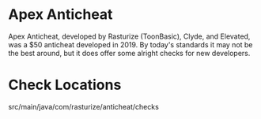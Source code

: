 # Apex Anticheat

Apex Anticheat, developed by Rasturize (ToonBasic), Clyde, and Elevated, was a $50 anticheat developed in 2019. By today's standards it may not be the best around, but it does offer some alright checks for new developers.

# Check Locations

src/main/java/com/rasturize/anticheat/checks